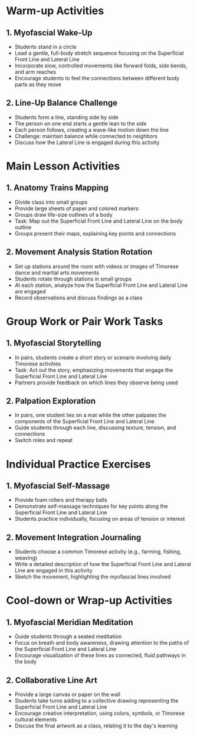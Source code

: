 # Warm-up Activities

## 1. Myofascial Wake-Up

- Students stand in a circle
- Lead a gentle, full-body stretch sequence focusing on the Superficial Front Line and Lateral Line
- Incorporate slow, controlled movements like forward folds, side bends, and arm reaches
- Encourage students to feel the connections between different body parts as they move

## 2. Line-Up Balance Challenge

- Students form a line, standing side by side
- The person on one end starts a gentle lean to the side
- Each person follows, creating a wave-like motion down the line
- Challenge: maintain balance while connected to neighbors
- Discuss how the Lateral Line is engaged during this activity

# Main Lesson Activities

## 1. Anatomy Trains Mapping

- Divide class into small groups
- Provide large sheets of paper and colored markers
- Groups draw life-size outlines of a body
- Task: Map out the Superficial Front Line and Lateral Line on the body outline
- Groups present their maps, explaining key points and connections

## 2. Movement Analysis Station Rotation

- Set up stations around the room with videos or images of Timorese dance and martial arts movements
- Students rotate through stations in small groups
- At each station, analyze how the Superficial Front Line and Lateral Line are engaged
- Record observations and discuss findings as a class

# Group Work or Pair Work Tasks

## 1. Myofascial Storytelling

- In pairs, students create a short story or scenario involving daily Timorese activities
- Task: Act out the story, emphasizing movements that engage the Superficial Front Line and Lateral Line
- Partners provide feedback on which lines they observe being used

## 2. Palpation Exploration

- In pairs, one student lies on a mat while the other palpates the components of the Superficial Front Line and Lateral Line
- Guide students through each line, discussing texture, tension, and connections
- Switch roles and repeat

# Individual Practice Exercises

## 1. Myofascial Self-Massage

- Provide foam rollers and therapy balls
- Demonstrate self-massage techniques for key points along the Superficial Front Line and Lateral Line
- Students practice individually, focusing on areas of tension or interest

## 2. Movement Integration Journaling

- Students choose a common Timorese activity (e.g., farming, fishing, weaving)
- Write a detailed description of how the Superficial Front Line and Lateral Line are engaged in this activity
- Sketch the movement, highlighting the myofascial lines involved

# Cool-down or Wrap-up Activities

## 1. Myofascial Meridian Meditation

- Guide students through a seated meditation
- Focus on breath and body awareness, drawing attention to the paths of the Superficial Front Line and Lateral Line
- Encourage visualization of these lines as connected, fluid pathways in the body

## 2. Collaborative Line Art

- Provide a large canvas or paper on the wall
- Students take turns adding to a collective drawing representing the Superficial Front Line and Lateral Line
- Encourage creative interpretation, using colors, symbols, or Timorese cultural elements
- Discuss the final artwork as a class, relating it to the day's learning